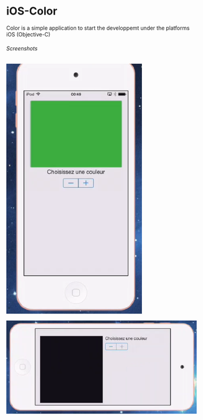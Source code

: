 iOS-Color
=========

Color is a simple application to start the developpemt under the platforms iOS (Objective-C)


###### Screenshots
![alt text](https://github.com/Kingsousse/iOS-Color/blob/master/capt1.png "screen 1")

![alt text](https://github.com/Kingsousse/iOS-Color/blob/master/capt2.png "screen 2")
